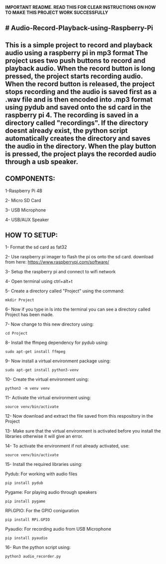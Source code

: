 **IMPORTANT README. READ THIS FOR CLEAR INSTRUCTIONS ON HOW TO MAKE THIS PROJECT WORK SUCCESSFULLY**


**# Audio-Record-Playback-using-Raspberry-Pi**
------------------------------------------------------------------------------------------------------------------------------------------------------------------------------------------------------------------

This is a simple project to record and playback audio using a raspberry pi in mp3 format
The project uses two push buttons to record and playback audio.
When the record button is long pressed, the project starts recording audio.
When the record button is released, the project stops recording and the audio is saved first as a .wav file and is then encoded into .mp3 format using pydub and saved onto the sd card in the raspberry pi 4.
The recording is saved in a directory called "recordings". If the directory doesnt already exist, the python script automatically creates the directory and saves the audio in the directory.
When the play button is pressed, the project plays the recorded audio through a usb speaker.
-----------------------------------------------------------------------------------------------------------------------------------------------------------------------------------------------------------------


**COMPONENTS:**
-------------------------------------------------------------------------------------------------------------------------------------------------------------------------------------------------------------------


1-Raspberry Pi 4B

2- Micro SD Card

3- USB Microphone

4- USB/AUX Speaker



**HOW TO SETUP:**
-------------------------------------------------------------------------------------------------------------------------------------------------------------------------------------------------------------------

1- Format the sd card as fat32


2- Use raspberry pi imager to flash the pi os onto the sd card. download from here: https://www.raspberrypi.com/software/


3- Setup the raspberry pi and connect to wifi network


4- Open terminal using ctrl+alt+t


5- Create a directory called "Project" using the command:
    
    mkdir Project
    
6- Now if you type in ls into the terminal you can see a directory called Project has been made.


7- Now change to this new directory using:
    
    cd Project
    

8- Install the ffmpeg dependency for pydub using:
    
    sudo apt-get install ffmpeg
    
    
9- Now install a virtual environment package using:
    
    sudo apt-get install python3-venv

    

10- Create the virtual environment using:
    
    python3 -m venv venv
    
    
11- Activate the virtual environment using:
    
    source venv/bin/activate
    
    
12- Now download and extract the file saved from this respository in the Project 


13- Make sure that the virtual environment is activated before you install the libraries otherwise it will give an error.


14- To activate the environment if not already activated, use: 
    
    source venv/bin/activate
    
15- Install the required libraries using:


  Pydub:
  For working with audio files
  
    pip install pydub
    

Pygame:
  For playing audio through speakers

    pip install pygame


RPi.GPIO:
  For the GPIO coniguration

    pip install RPi.GPIO


Pyaudio:
  For recording audio from USB Microphone

    pip install pyaudio



16- Run the python script using:
    
    python3 audio_recorder.py


